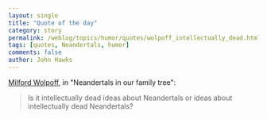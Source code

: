```yaml
---
layout: single 
title: "Quote of the day" 
category: story
permalink: /weblog/topics/humor/quotes/wolpoff_intellectually_dead.html
tags: [quotes, Neandertals, humor] 
comments: false 
author: John Hawks 
---
```



<a href="http://www-personal.umich.edu/~wolpoff/">Milford Wolpoff</a>, in "Neandertals in our family tree": 
</p>

<blockquote>Is it intellectually dead ideas about Neandertals or ideas about intellectually dead Neandertals?</blockquote>

